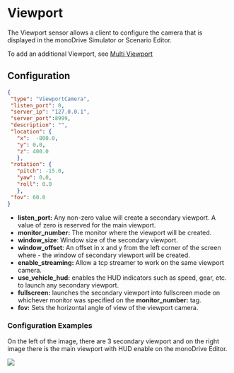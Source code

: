 # Viewport

The Viewport sensor allows a client to configure the camera that is displayed in 
the monoDrive Simulator or Scenario Editor. 

To add an additional Viewport, see [Multi Viewport](../Multi-viewport)

## Configuration

``` json
{
 "type": "ViewportCamera",
 "listen_port": 0,
 "server_ip": "127.0.0.1",
 "server_port":8999,
 "description": "",
 "location": {
   "x":  -800.0,
   "y": 0.0,
   "z": 400.0
   },
 "rotation": {
   "pitch": -15.0,
   "yaw": 0.0,
   "roll": 0.0
   },
 "fov": 60.0
}

```
- **listen_port:** Any non-zero value will create a secondary viewport. A value of zero is reserved for the main viewport.    
- **monitor_number:** The monitor where the viewport will be created.   
- **window_size**: Window size of the secondary viewport.   
- **window_offset**: An offset in x and y from the left corner of the screen where - the window of secondary viewport will be created.   
- **enable_streaming:** Allow a tcp streamer to work on the same viewport camera.   
- **use_vehicle_hud:** enables the HUD indicators such as speed, gear, etc. to launch any secondary viewport.   
- **fullscreen:** launches the secondary viewport into fullscreen mode on whichever monitor was specified on the **monitor_number:**  tag.   
- **fov:** Sets the horizontal angle of view of the viewport camera.   


### Configuration Examples  

On the left of the image, there are 3 secondary viewport and on the right image there is the main viewport with HUD enable on the monoDrive Editor.

<p class="img_container">
  <img class="wide_img" src="https://github.com/monoDriveIO/documentation/raw/master/WikiPhotos/LV_client/sensors/configuration/viewport/viewport.png" />
</p>
